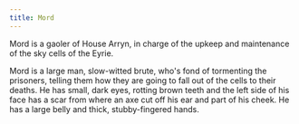 ```yaml
---
title: Mord
---
```


Mord is a gaoler of House Arryn, in charge of the upkeep and maintenance of the sky cells of the Eyrie.

Mord is a large man, slow-witted brute, who's fond of tormenting the prisoners, telling them how they are going to fall out of the cells to their deaths. He has small, dark eyes, rotting brown teeth and the left side of his face has a scar from where an axe cut off his ear and part of his cheek. He has a large belly and thick, stubby-fingered hands. 


